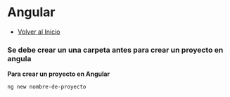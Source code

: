 # Angular
- [Volver al Inicio](../README.md)

### Se debe crear un una carpeta antes para crear un proyecto en angula 
**Para crear un proyecto en Angular**
```
ng new nombre-de-proyecto
```
